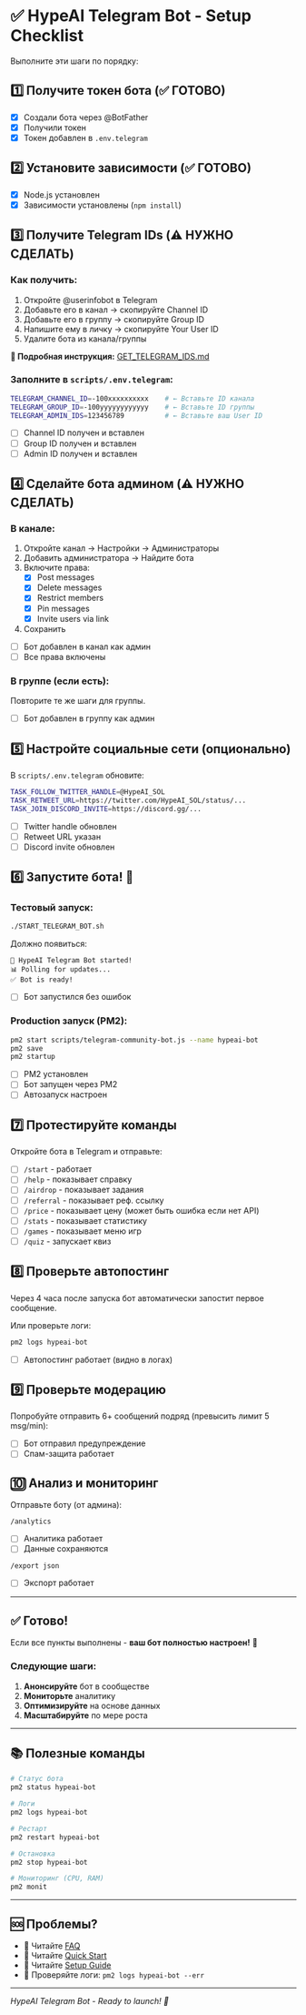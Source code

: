 # ✅ HypeAI Telegram Bot - Setup Checklist

Выполните эти шаги по порядку:

## 1️⃣ Получите токен бота (✅ ГОТОВО)

- [x] Создали бота через @BotFather
- [x] Получили токен
- [x] Токен добавлен в `.env.telegram`

## 2️⃣ Установите зависимости (✅ ГОТОВО)

- [x] Node.js установлен
- [x] Зависимости установлены (`npm install`)

## 3️⃣ Получите Telegram IDs (⚠️ НУЖНО СДЕЛАТЬ)

### Как получить:

1. Откройте @userinfobot в Telegram
2. Добавьте его в канал → скопируйте Channel ID
3. Добавьте его в группу → скопируйте Group ID  
4. Напишите ему в личку → скопируйте Your User ID
5. Удалите бота из канала/группы

**📖 Подробная инструкция:** [GET_TELEGRAM_IDS.md](GET_TELEGRAM_IDS.md)

### Заполните в `scripts/.env.telegram`:

```bash
TELEGRAM_CHANNEL_ID=-100xxxxxxxxxx    # ← Вставьте ID канала
TELEGRAM_GROUP_ID=-100yyyyyyyyyyyy    # ← Вставьте ID группы
TELEGRAM_ADMIN_IDS=123456789          # ← Вставьте ваш User ID
```

- [ ] Channel ID получен и вставлен
- [ ] Group ID получен и вставлен
- [ ] Admin ID получен и вставлен

## 4️⃣ Сделайте бота админом (⚠️ НУЖНО СДЕЛАТЬ)

### В канале:

1. Откройте канал → Настройки → Администраторы
2. Добавить администратора → Найдите бота
3. Включите права:
   - [x] Post messages
   - [x] Delete messages
   - [x] Restrict members
   - [x] Pin messages
   - [x] Invite users via link
4. Сохранить

- [ ] Бот добавлен в канал как админ
- [ ] Все права включены

### В группе (если есть):

Повторите те же шаги для группы.

- [ ] Бот добавлен в группу как админ

## 5️⃣ Настройте социальные сети (опционально)

В `scripts/.env.telegram` обновите:

```bash
TASK_FOLLOW_TWITTER_HANDLE=@HypeAI_SOL
TASK_RETWEET_URL=https://twitter.com/HypeAI_SOL/status/...
TASK_JOIN_DISCORD_INVITE=https://discord.gg/...
```

- [ ] Twitter handle обновлен
- [ ] Retweet URL указан
- [ ] Discord invite обновлен

## 6️⃣ Запустите бота! 🚀

### Тестовый запуск:

```bash
./START_TELEGRAM_BOT.sh
```

Должно появиться:
```
🤖 HypeAI Telegram Bot started!
📊 Polling for updates...
✅ Bot is ready!
```

- [ ] Бот запустился без ошибок

### Production запуск (PM2):

```bash
pm2 start scripts/telegram-community-bot.js --name hypeai-bot
pm2 save
pm2 startup
```

- [ ] PM2 установлен
- [ ] Бот запущен через PM2
- [ ] Автозапуск настроен

## 7️⃣ Протестируйте команды

Откройте бота в Telegram и отправьте:

- [ ] `/start` - работает
- [ ] `/help` - показывает справку
- [ ] `/airdrop` - показывает задания
- [ ] `/referral` - показывает реф. ссылку
- [ ] `/price` - показывает цену (может быть ошибка если нет API)
- [ ] `/stats` - показывает статистику
- [ ] `/games` - показывает меню игр
- [ ] `/quiz` - запускает квиз

## 8️⃣ Проверьте автопостинг

Через 4 часа после запуска бот автоматически запостит первое сообщение.

Или проверьте логи:

```bash
pm2 logs hypeai-bot
```

- [ ] Автопостинг работает (видно в логах)

## 9️⃣ Проверьте модерацию

Попробуйте отправить 6+ сообщений подряд (превысить лимит 5 msg/min):

- [ ] Бот отправил предупреждение
- [ ] Спам-защита работает

## 🔟 Анализ и мониторинг

Отправьте боту (от админа):

```
/analytics
```

- [ ] Аналитика работает
- [ ] Данные сохраняются

```
/export json
```

- [ ] Экспорт работает

---

## ✅ Готово!

Если все пункты выполнены - **ваш бот полностью настроен!** 🎉

### Следующие шаги:

1. **Анонсируйте** бот в сообществе
2. **Мониторьте** аналитику
3. **Оптимизируйте** на основе данных
4. **Масштабируйте** по мере роста

---

## 📚 Полезные команды

```bash
# Статус бота
pm2 status hypeai-bot

# Логи
pm2 logs hypeai-bot

# Рестарт
pm2 restart hypeai-bot

# Остановка
pm2 stop hypeai-bot

# Мониторинг (CPU, RAM)
pm2 monit
```

---

## 🆘 Проблемы?

- 📖 Читайте [FAQ](docs/TELEGRAM_BOT_FAQ.md)
- 📖 Читайте [Quick Start](docs/TELEGRAM_QUICK_START.md)
- 📖 Читайте [Setup Guide](docs/TELEGRAM_BOT_SETUP.md)
- 📝 Проверяйте логи: `pm2 logs hypeai-bot --err`

---

*HypeAI Telegram Bot - Ready to launch! 🚀*
